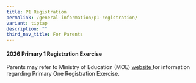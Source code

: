 ```yaml
---
title: P1 Registration
permalink: /general-information/p1-registration/
variant: tiptap
description: ""
third_nav_title: For Parents
---
```

<h4><strong>2026 Primary 1 Registration Exercise</strong></h4>
<p>Parents may refer to Ministry of Education (MOE) <a href="https://www.moe.gov.sg/primary/p1-registration/registration-phases-key-dates" rel="noopener noreferrer nofollow" target="_blank">website </a>for
information regarding Primary One Registration Exercise.</p>